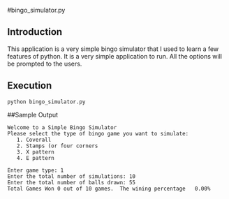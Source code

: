 #bingo_simulator.py

## Introduction
This application is a very simple bingo simulator that I used to learn a few features of python.   It is a very simple application to run.   All the options will be prompted to the users.

## Execution
```buildoutcfg
python bingo_simulator.py
```
##Sample Output
```buildoutcfg
Welcome to a Simple Bingo Simulator
Please select the type of bingo game you want to simulate:
   1. Coverall
   2. Stamps (or four corners
   3. X pattern
   4. E pattern

Enter game type: 1
Enter the total number of simulations: 10
Enter the total number of balls drawn: 55
Total Games Won 0 out of 10 games.  The wining percentage   0.00%
```